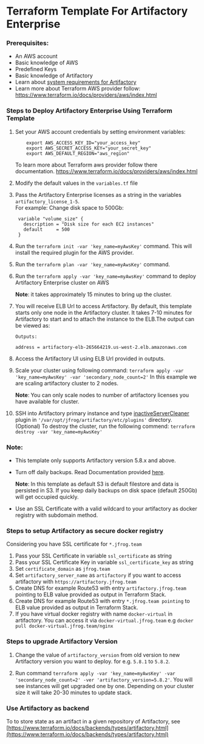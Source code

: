 # Terraform Template For Artifactory Enterprise 

### Prerequisites:
* An AWS account
* Basic knowledge of AWS
* Predefined Keys 
* Basic knowledge of Artifactory
* Learn about [system requirements for Artifactory](https://www.jfrog.com/confluence/display/RTF/System+Requirements#SystemRequirements-RecommendedHardware)
* Learn more about Terraform AWS provider follow: https://www.terraform.io/docs/providers/aws/index.html

### Steps to Deploy Artifactory Enterprise Using Terraform Template
1. Set your AWS account credentials by setting environment variables: 
   ```
       export AWS_ACCESS_KEY_ID="your_access_key"
       export AWS_SECRET_ACCESS_KEY="your_secret_key"
       export AWS_DEFAULT_REGION="aws_region"
   ```
   To learn more about Terraform aws provider follow there documentation.
   https://www.terraform.io/docs/providers/aws/index.html

2. Modify the default values in the `variables.tf` file  
    
3. Pass the Artifactory Enterprise licenses as a string in the variables `artifactory_license_1-5`.  
   For example: Change disk space to 500Gb:
   ```
    variable "volume_size" {
      description = "Disk size for each EC2 instances"
      default     = 500
    }
   ```
4. Run the `terraform init -var 'key_name=myAwsKey'` command. This will install the required plugin for the AWS provider.

5. Run the `terraform plan -var 'key_name=myAwsKey'` command.

6. Run the `terraform apply -var 'key_name=myAwsKey'` command to deploy Artifactory Enterprise cluster on AWS
   
    **Note**: it takes approximately 15 minutes to bring up the cluster.

7. You will receive ELB Url to access Artifactory. By default, this template starts only one node in the Artifactory cluster. 
   It takes 7-10 minutes for Artifactory to start and to attach the instance to the ELB.The output can be viewed as:
    ```
    Outputs:
    
    address = artifactory-elb-265664219.us-west-2.elb.amazonaws.com
    ```

8. Access the Artifactory UI using ELB Url provided in outputs.

9. Scale your cluster using following command: `terraform apply -var 'key_name=myAwsKey' -var 'secondary_node_count=2'`
   In this example we are scaling artifactory cluster to 2 nodes.
   
    **Note**: You can only scale nodes to number of artifactory licenses you have available for cluster.

10. SSH into Artifactory primary instance and type [inactiveServerCleaner](inactiveServerCleaner.groovy) plugin in `'/var/opt/jfrog/artifactory/etc/plugins'` directory.
    (Optional) To destroy the cluster, run  the following commend: `terraform destroy -var 'key_name=myAwsKey'`

### Note:
* This template only supports Artifactory version 5.8.x and above.
* Turn off daily backups. Read Documentation provided [here](https://www.jfrog.com/confluence/display/RTF/Managing+Backups).
  
  **Note**: In this template as default S3 is default filestore and data is persisted in S3. If you keep daily backups on disk space (default 250Gb) will get occupied quickly.
* Use an SSL Certificate with a valid wildcard to your artifactory as docker registry with subdomain method.

### Steps to setup Artifactory as secure docker registry
Considering you have SSL certificate for `*.jfrog.team`
1. Pass your SSL Certificate in variable `ssl_certificate` as string
2. Pass your SSL Certificate Key in variable `ssl_certificate_key` as string
3. Set `certificate_domain` as `jfrog.team`
4. Set `artifactory_server_name` as `artifactory` if you want to access artifactory with `https://artifactory.jfrog.team`
5. Create DNS for example Route53 with entry `artifactory.jfrog.team` pointing to ELB value provided as output in Terraform Stack.
6. Create DNS for example Route53 with entry `*.jfrog.team pointing` to ELB value provided as output in Terraform Stack.
7. If you have virtual docker registry with name `docker-virtual` in artifactory. You can access it via `docker-virtual.jfrog.team` e.g `docker pull docker-virtual.jfrog.team/nginx`

### Steps to upgrade Artifactory Version
1. Change the value of `artifactory_version` from old version to new Artifactory version you want to deploy. for e.g. `5.8.1` to `5.8.2`.

2. Run command `terraform apply -var 'key_name=myAwsKey' -var 'secondary_node_count=2' -ver 'artifactory_version=5.8.2'`.
   You will see instances will get upgraded one by one. Depending on your cluster size it will take 20-30 minutes to update stack.

### Use Artifactory as backend
To to store state as an artifact in a given repository of Artifactory, see [https://www.terraform.io/docs/backends/types/artifactory.html](https://www.terraform.io/docs/backends/types/artifactory.html)

